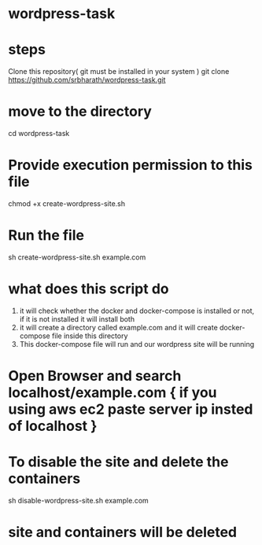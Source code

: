 # wordpress-task

#  steps 

Clone this repository( git must be installed in your system ) 
git clone https://github.com/srbharath/wordpress-task.git

#  move to the directory
cd wordpress-task

#  Provide execution permission to this file
chmod +x create-wordpress-site.sh

#  Run the file
sh create-wordpress-site.sh example.com

# what does this script do
1) it will check whether the docker and docker-compose is installed or not, if it is not installed it will install both
2) it will create a directory called example.com and it will create docker-compose file inside this directory
3) This docker-compose file will run and our wordpress site will be running


#  Open Browser and search localhost/example.com  { if you using aws ec2 paste server ip insted of localhost }




#  To disable the site and delete the containers
sh disable-wordpress-site.sh example.com

#  site and containers will be deleted  
